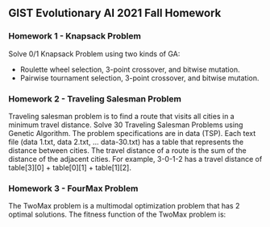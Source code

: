 ## GIST Evolutionary AI 2021 Fall Homework


### Homework 1 - Knapsack Problem

Solve 0/1 Knapsack Problem using two kinds of GA:
- Roulette wheel selection, 3-point crossover, and bitwise mutation.
- Pairwise tournament selection, 3-point crossover, and bitwise mutation.

### Homework 2 - Traveling Salesman Problem

Traveling salesman problem is to find a route that visits all cities in a minimum travel distance. Solve 30 Traveling Salesman Problems using Genetic Algorithm.
The problem specifications are in data (TSP). Each text file (data 1.txt, data
2.txt, … data-30.txt) has a table that represents the distance between cities. The travel distance of a route is the sum of the distance of the adjacent cities. For example, 3-0-1-2 has a travel distance of table[3][0] + table[0][1] + table[1][2].

### Homework 3 - FourMax Problem

The TwoMax problem is a multimodal optimization problem that has 2 optimal solutions. The fitness function of the TwoMax problem is:
